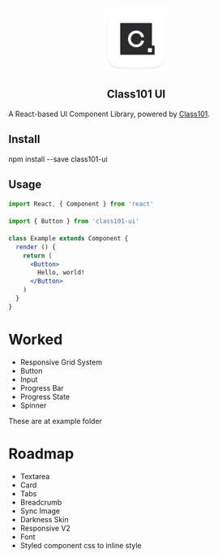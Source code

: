 <p align="center"><a href="https://class101.net" target="_blank" rel="noopener noreferrer"><img width="128" src="resources/images/logo-class101.png" alt="C"></a></p>

<h2 align="center">Class101 UI</h2>

A React-based UI Component Library, powered by [Class101](https://class101.net).

## Install

npm install --save class101-ui

## Usage

```jsx
import React, { Component } from 'react'

import { Button } from 'class101-ui'

class Example extends Component {
  render () {
    return (
      <Button>
        Hello, world!
      </Button>
    )
  }
}
```

# Worked

- Responsive Grid System
- Button
- Input
- Progress Bar
- Progress State
- Spinner

These are at example folder

# Roadmap

- Textarea
- Card
- Tabs
- Breadcrumb
- Sync Image
- Darkness Skin
- Responsive V2
- Font
- Styled component css to inline style
